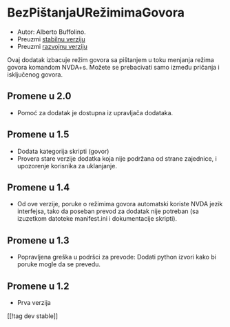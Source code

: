 # BezPištanjaURežimimaGovora #
*	 Autor: Alberto Buffolino.
*	 Preuzmi [stabilnu verziju][1]
*	 Preuzmi [razvojnu verziju][2]

Ovaj dodatak izbacuje režim govora sa pištanjem u toku menjanja režima
govora komandom NVDA+s. Možete se prebacivati samo između pričanja i
isključenog govora.

## Promene u 2.0 ##
*	 Pomoć za dodatak je dostupna iz upravljača dodataka.

## Promene u 1.5 ##
*	 Dodata kategorija skripti (govor)
*	 Provera stare verzije dodatka koja nije podržana od strane zajednice, i
   upozorenje korisnika za uklanjanje.

## Promene u 1.4 ##
*	 Od ove verzije, poruke o režimima govora automatski koriste NVDA jezik
   interfejsa, tako da poseban prevod za dodatak nije potreban (sa izuzetkom
   datoteke manifest.ini i dokumentacije skripti).

## Promene u 1.3 ##
*	 Popravljena greška u podršci za prevode: Dodati python izvori kako bi
   poruke mogle da se prevedu.

## Promene u 1.2 ##
*	 Prva verzija

[[!tag dev stable]]

[1]: https://addons.nvda-project.org/files/get.php?file=nb

[2]: https://addons.nvda-project.org/files/get.php?file=nb-dev
